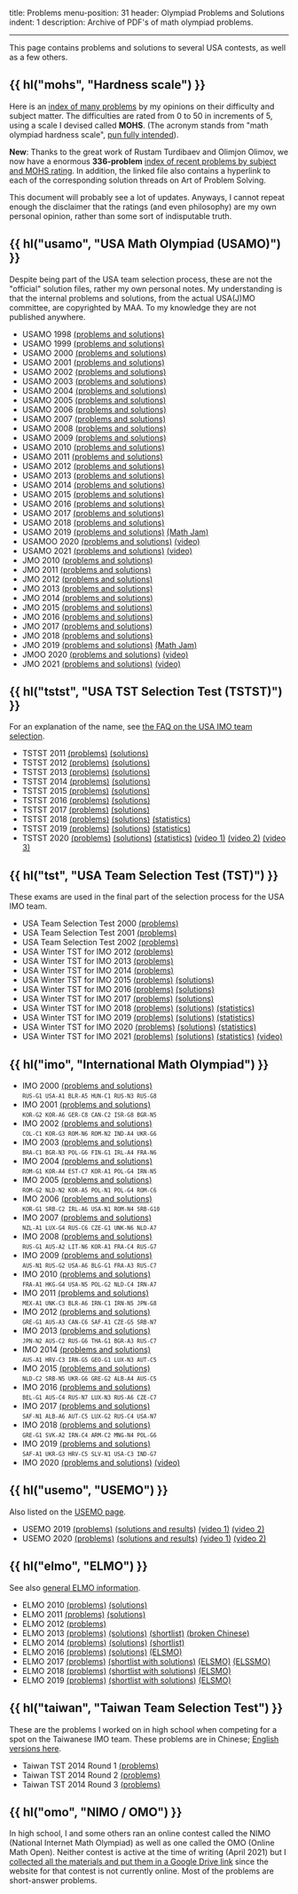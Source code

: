 title: Problems
menu-position: 31
header: Olympiad Problems and Solutions
indent: 1
description: Archive of PDF's of math olympiad problems.

---

This page contains problems and solutions
to several USA contests, as well as a few others.

## {{ hl("mohs", "Hardness scale") }}

Here is an
[index of many problems](upload/MOHS-hardness.pdf)
by my opinions on their difficulty and subject matter.
The difficulties are rated from 0 to 50 in increments of 5,
using a scale I devised called **MOHS**.
(The acronym stands from "math olympiad hardness scale",
[pun fully intended](https://en.wikipedia.org/wiki/Mohs_scale_of_mineral_hardness)).

**New**: Thanks to the great work of Rustam Turdibaev and Olimjon Olimov,
we now have a enormous **336-problem**
[index of recent problems by subject and MOHS rating][rustam].
In addition, the linked file also contains a hyperlink
to each of the corresponding solution threads on Art of Problem Solving.

[rustam]: https://drive.google.com/file/d/1G9a5f6EW9cIDw5rTMI46iLlc4UMs6KRW/view

This document will probably see a lot of updates.
Anyways, I cannot repeat enough the disclaimer that the ratings
(and even philosophy) are my own personal opinion,
rather than some sort of indisputable truth.

## {{ hl("usamo", "USA Math Olympiad (USAMO)") }}

Despite being part of the USA team selection process,
these are not the "official" solution files,
rather my own personal notes.
My understanding is that the internal problems and solutions,
from the actual USA(J)MO committee, are copyrighted by MAA.
To my knowledge they are not published anywhere.

* USAMO 1998 [(problems and solutions)](exams/USAMO-1998-notes.pdf)
* USAMO 1999 [(problems and solutions)](exams/USAMO-1999-notes.pdf)
* USAMO 2000 [(problems and solutions)](exams/USAMO-2000-notes.pdf)
* USAMO 2001 [(problems and solutions)](exams/USAMO-2001-notes.pdf)
* USAMO 2002 [(problems and solutions)](exams/USAMO-2002-notes.pdf)
* USAMO 2003 [(problems and solutions)](exams/USAMO-2003-notes.pdf)
* USAMO 2004 [(problems and solutions)](exams/USAMO-2004-notes.pdf)
* USAMO 2005 [(problems and solutions)](exams/USAMO-2005-notes.pdf)
* USAMO 2006 [(problems and solutions)](exams/USAMO-2006-notes.pdf)
* USAMO 2007 [(problems and solutions)](exams/USAMO-2007-notes.pdf)
* USAMO 2008 [(problems and solutions)](exams/USAMO-2008-notes.pdf)
* USAMO 2009 [(problems and solutions)](exams/USAMO-2009-notes.pdf)
* USAMO 2010 [(problems and solutions)](exams/USAMO-2010-notes.pdf)
* USAMO 2011 [(problems and solutions)](exams/USAMO-2011-notes.pdf)
* USAMO 2012 [(problems and solutions)](exams/USAMO-2012-notes.pdf)
* USAMO 2013 [(problems and solutions)](exams/USAMO-2013-notes.pdf)
* USAMO 2014 [(problems and solutions)](exams/USAMO-2014-notes.pdf)
* USAMO 2015 [(problems and solutions)](exams/USAMO-2015-notes.pdf)
* USAMO 2016 [(problems and solutions)](exams/USAMO-2016-notes.pdf)
* USAMO 2017 [(problems and solutions)](exams/USAMO-2017-notes.pdf)
* USAMO 2018 [(problems and solutions)](exams/USAMO-2018-notes.pdf)
* USAMO 2019 [(problems and solutions)](exams/USAMO-2019-notes.pdf) [(Math Jam)](https://aops.com/school/mathjams-transcripts?id=491)
* USAMOO 2020 [(problems and solutions)](exams/USAMO-2020-notes.pdf) [(video)](https://youtu.be/r7j0oRtpErA)
* USAMO 2021 [(problems and solutions)](exams/USAMO-2021-notes.pdf) [(video)](https://youtu.be/9WNgDETHOlI)
* JMO 2010 [(problems and solutions)](exams/JMO-2010-notes.pdf)
* JMO 2011 [(problems and solutions)](exams/JMO-2011-notes.pdf)
* JMO 2012 [(problems and solutions)](exams/JMO-2012-notes.pdf)
* JMO 2013 [(problems and solutions)](exams/JMO-2013-notes.pdf)
* JMO 2014 [(problems and solutions)](exams/JMO-2014-notes.pdf)
* JMO 2015 [(problems and solutions)](exams/JMO-2015-notes.pdf)
* JMO 2016 [(problems and solutions)](exams/JMO-2016-notes.pdf)
* JMO 2017 [(problems and solutions)](exams/JMO-2017-notes.pdf)
* JMO 2018 [(problems and solutions)](exams/JMO-2018-notes.pdf)
* JMO 2019 [(problems and solutions)](exams/JMO-2019-notes.pdf) [(Math Jam)](https://aops.com/school/mathjams-transcripts?id=491)
* JMOO 2020 [(problems and solutions)](exams/JMO-2020-notes.pdf) [(video)](https://youtu.be/r7j0oRtpErA)
* JMO 2021 [(problems and solutions)](exams/JMO-2021-notes.pdf) [(video)](https://youtu.be/9WNgDETHOlI)

## {{ hl("tstst", "USA TST Selection Test (TSTST)") }}

For an explanation of the name,
see [the FAQ on the USA IMO team selection](faq-rules.html).

* TSTST 2011 [(problems)](exams/TSTST-2011.pdf) [(solutions)](exams/sols-TSTST-2011.pdf)
* TSTST 2012 [(problems)](exams/TSTST-2012.pdf) [(solutions)](exams/sols-TSTST-2012.pdf)
* TSTST 2013 [(problems)](exams/TSTST-2013.pdf) [(solutions)](exams/sols-TSTST-2013.pdf)
* TSTST 2014 [(problems)](exams/TSTST-2014.pdf) [(solutions)](exams/TSTST-2014-sols.pdf)
* TSTST 2015 [(problems)](exams/TSTST-2015.pdf) [(solutions)](exams/TSTST-2015-sols.pdf)
* TSTST 2016 [(problems)](exams/TSTST-2016.pdf) [(solutions)](exams/sols-TSTST-2016.pdf)
* TSTST 2017 [(problems)](exams/TSTST-2017.pdf) [(solutions)](exams/sols-TSTST-2017.pdf)
* TSTST 2018 [(problems)](exams/TSTST-2018.pdf) [(solutions)](exams/sols-TSTST-2018.pdf) [(statistics)](exams/stats-TSTST-2018.pdf)
* TSTST 2019 [(problems)](exams/TSTST-2019.pdf) [(solutions)](exams/sols-TSTST-2019.pdf) [(statistics)](exams/stats-TSTST-2019.pdf)
* TSTST 2020 [(problems)](exams/TSTST-2020.pdf) [(solutions)](exams/sols-TSTST-2020.pdf) [(statistics)](exams/stats-TSTST-2020.pdf) [(video 1)](https://youtu.be/zkygeEZ_scc) [(video 2)](https://youtu.be/L_JBme8pnKU) [(video 3)](https://youtu.be/NOjZ_DKUgxc)

## {{ hl("tst", "USA Team Selection Test (TST)") }}

These exams are used in the final part of
the selection process for the USA IMO team.

* USA Team Selection Test 2000 [(problems)](exams/tse00.pdf)
* USA Team Selection Test 2001 [(problems)](exams/tse01.pdf)
* USA Team Selection Test 2002 [(problems)](exams/tse02.pdf)
* USA Winter TST for IMO 2012 [(problems)](exams/TST-IMO-2012.pdf)
* USA Winter TST for IMO 2013 [(problems)](exams/TST-IMO-2013.pdf)
* USA Winter TST for IMO 2014 [(problems)](exams/TST-IMO-2014.pdf)
* USA Winter TST for IMO 2015 [(problems)](exams/TST-IMO-2015.pdf) [(solutions)](exams/TST-IMO-2015-sols.pdf)
* USA Winter TST for IMO 2016 [(problems)](exams/TST-IMO-2016.pdf) [(solutions)](exams/TST-IMO-2016-sols.pdf)
* USA Winter TST for IMO 2017 [(problems)](exams/IMO-2017-TST.pdf) [(solutions)](exams/sols-TST-IMO-2017.pdf)
* USA Winter TST for IMO 2018 [(problems)](exams/IMO-2018-TST.pdf) [(solutions)](exams/sols-TST-IMO-2018.pdf) [(statistics)](exams/stats-TST-IMO-2018.pdf)
* USA Winter TST for IMO 2019 [(problems)](exams/IMO-2019-TST.pdf) [(solutions)](exams/sols-TST-IMO-2019.pdf) [(statistics)](exams/stats-TST-IMO-2019.pdf)
* USA Winter TST for IMO 2020 [(problems)](exams/IMO-2020-TST.pdf) [(solutions)](exams/sols-TST-IMO-2020.pdf) [(statistics)](exams/stats-TST-IMO-2020.pdf)
* USA Winter TST for IMO 2021 [(problems)](exams/IMO-2021-TST.pdf) [(solutions)](exams/sols-TST-IMO-2021.pdf) [(statistics)](exams/stats-TST-IMO-2021.pdf) [(video)](https://youtu.be/J3cOwLGB2ZY)

## {{ hl("imo", "International Math Olympiad") }}

* IMO 2000 [(problems and solutions)](exams/IMO-2000-notes.pdf) <br>
	<tt style="font-size: 70%">RUS-G1 USA-A1 BLR-A5 HUN-C1 RUS-N3 RUS-G8</tt>
* IMO 2001 [(problems and solutions)](exams/IMO-2001-notes.pdf) <br>
	<tt style="font-size: 70%">KOR-G2 KOR-A6 GER-C8 CAN-C2 ISR-G8 BGR-N5</tt>
* IMO 2002 [(problems and solutions)](exams/IMO-2002-notes.pdf) <br>
	<tt style="font-size: 70%">COL-C1 KOR-G3 ROM-N6 ROM-N2 IND-A4 UKR-G6</tt>
* IMO 2003 [(problems and solutions)](exams/IMO-2003-notes.pdf) <br>
	<tt style="font-size: 70%">BRA-C1 BGR-N3 POL-G6 FIN-G1 IRL-A4 FRA-N6</tt>
* IMO 2004 [(problems and solutions)](exams/IMO-2004-notes.pdf) <br>
	<tt style="font-size: 70%">ROM-G1 KOR-A4 EST-C7 KOR-A1 POL-G4 IRN-N5</tt>
* IMO 2005 [(problems and solutions)](exams/IMO-2005-notes.pdf) <br>
	<tt style="font-size: 70%">ROM-G2 NLD-N2 KOR-A5 POL-N1 POL-G4 ROM-C6</tt>
* IMO 2006 [(problems and solutions)](exams/IMO-2006-notes.pdf) <br>
	<tt style="font-size: 70%">KOR-G1 SRB-C2 IRL-A6 USA-N1 ROM-N4 SRB-G10</tt>
* IMO 2007 [(problems and solutions)](exams/IMO-2007-notes.pdf) <br>
	<tt style="font-size: 70%">NZL-A1 LUX-G4 RUS-C6 CZE-G1 UNK-N6 NLD-A7</tt>
* IMO 2008 [(problems and solutions)](exams/IMO-2008-notes.pdf) <br>
	<tt style="font-size: 70%">RUS-G1 AUS-A2 LIT-N6 KOR-A1 FRA-C4 RUS-G7</tt>
* IMO 2009 [(problems and solutions)](exams/IMO-2009-notes.pdf) <br>
	<tt style="font-size: 70%">AUS-N1 RUS-G2 USA-A6 BLG-G1 FRA-A3 RUS-C7</tt>
* IMO 2010 [(problems and solutions)](exams/IMO-2010-notes.pdf) <br>
	<tt style="font-size: 70%">FRA-A1 HKG-G4 USA-N5 POL-G2 NLD-C4 IRN-A7</tt>
* IMO 2011 [(problems and solutions)](exams/IMO-2011-notes.pdf) <br>
	<tt style="font-size: 70%">MEX-A1 UNK-C3 BLR-A6 IRN-C1 IRN-N5 JPN-G8</tt>
* IMO 2012 [(problems and solutions)](exams/IMO-2012-notes.pdf) <br>
	<tt style="font-size: 70%">GRE-G1 AUS-A3 CAN-C6 SAF-A1 CZE-G5 SRB-N7</tt>
* IMO 2013 [(problems and solutions)](exams/IMO-2013-notes.pdf) <br>
	<tt style="font-size: 70%">JPN-N2 AUS-C2 RUS-G6 THA-G1 BGR-A3 RUS-C7</tt>
* IMO 2014 [(problems and solutions)](exams/IMO-2014-notes.pdf) <br>
	<tt style="font-size: 70%">AUS-A1 HRV-C3 IRN-G5 GEO-G1 LUX-N3 AUT-C5</tt>
* IMO 2015 [(problems and solutions)](exams/IMO-2015-notes.pdf) <br>
	<tt style="font-size: 70%">NLD-C2 SRB-N5 UKR-G6 GRE-G2 ALB-A4 AUS-C5</tt>
* IMO 2016 [(problems and solutions)](exams/IMO-2016-notes.pdf) <br>
	<tt style="font-size: 70%">BEL-G1 AUS-C4 RUS-N7 LUX-N3 RUS-A6 CZE-C7</tt>
* IMO 2017 [(problems and solutions)](exams/IMO-2017-notes.pdf) <br>
	<tt style="font-size: 70%">SAF-N1 ALB-A6 AUT-C5 LUX-G2 RUS-C4 USA-N7</tt>
* IMO 2018 [(problems and solutions)](exams/IMO-2018-notes.pdf) <br>
	<tt style="font-size: 70%">GRE-G1 SVK-A2 IRN-C4 ARM-C2 MNG-N4 POL-G6</tt>
* IMO 2019 [(problems and solutions)](exams/IMO-2019-notes.pdf) <br>
	<tt style="font-size: 70%">SAF-A1 UKR-G3 HRV-C5 SLV-N1 USA-C3 IND-G7</tt>
* IMO 2020 [(problems and solutions)](exams/IMO-2020-notes.pdf) [(video)](https://youtu.be/JfRrlvbzKHk) <br>

## {{ hl("usemo", "USEMO") }}

Also listed on the [USEMO page](usemo.html).

* USEMO 2019 [(problems)](exams/USEMO-2019.pdf) [(solutions and results)](exams/report-usemo-2019.pdf) [(video 1)](https://youtu.be/V2TNgUwbs6A) [(video 2)](https://youtu.be/0rdn01T_q4Y)
* USEMO 2020 [(problems)](exams/USEMO-2020.pdf) [(solutions and results)](exams/report-usemo-2020.pdf) [(video 1)](https://youtu.be/4lqdsGunUt8) [(video 2)](https://youtu.be/QruKBObOEbA)

## {{ hl("elmo", "ELMO") }}

See also [general ELMO information](elmo/general.html).

* ELMO 2010 [(problems)](exams/ELMO-2010.pdf) [(solutions)](exams/ELMO-2010-sols.pdf)
* ELMO 2011 [(problems)](exams/ELMO-2011.pdf) [(solutions)](exams/ELMO-2011-sols.pdf)
* ELMO 2012 [(problems)](exams/ELMO-2012.pdf)
* ELMO 2013 [(problems)](exams/ELMO-2013.pdf)
	[(solutions)](exams/ELMO-2013-sols.pdf)
	[(shortlist)](exams/ELMO-2013-SL.pdf)
	[(broken Chinese)](exams/ELMO-2013-chinese.pdf)
* ELMO 2014 [(problems)](exams/ELMO-2014.pdf)
	[(solutions)](exams/ELMO-2014-sols.pdf)
	[(shortlist)](exams/ELMO-2014-SL.pdf)
* ELMO 2016 [(problems)](exams/ELMO-2016.pdf)
	[(solutions)](exams/ELMO-2016-sols.pdf)
	[(ELSMO)](exams/ELSMO-2016.pdf)
* ELMO 2017 [(problems)](exams/ELMO-2017.pdf)
	[(shortlist with solutions)](exams/ELMO-2017-SL.pdf)
	[(ELSMO)](exams/ELSMO-2017.pdf)
	[(ELSSMO)](exams/ELSSMO-2017.pdf)
* ELMO 2018 [(problems)](exams/ELMO-2018.pdf)
	[(shortlist with solutions)](exams/ELMO-2018-SL.pdf)
	[(ELSMO)](exams/ELSMO-2018.pdf)
* ELMO 2019 [(problems)](exams/ELMO-2019.pdf)
	[(shortlist with solutions)](exams/ELMO-2019-SL.pdf)
	[(ELSMO)](exams/ELSMO-2019.pdf)

## {{ hl("taiwan", "Taiwan Team Selection Test") }}

These are the problems I worked on in high school
when competing for a spot on the Taiwanese IMO team.
These problems are in Chinese;
[English versions here](https://www.aops.com/community/c41558).

* Taiwan TST 2014 Round 1 [(problems)](exams/TaiwanTST-2014-1.pdf)
* Taiwan TST 2014 Round 2 [(problems)](exams/TaiwanTST-2014-2.pdf)
* Taiwan TST 2014 Round 3 [(problems)](exams/TaiwanTST-2014-3.pdf)

## {{ hl("omo", "NIMO / OMO") }}

In high school, I and some others ran an online contest
called the NIMO (National Internet Math Olympiad)
as well as one called the OMO (Online Math Open).
Neither contest is active at the time of writing
(April 2021) but I
[collected all the materials and put them in a Google Drive link][old]
since the website for that contest is not currently online.
Most of the problems are short-answer problems.

[old]: https://drive.google.com/drive/u/1/folders/1jVXuZMdk-GkucFtqPWAIg5xMiQN-E3gf

